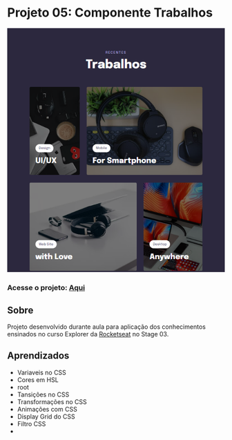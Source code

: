 # Projeto 05: Componente Trabalhos
<img src="./images/screenshot.png"/>

### Acesse o projeto: [Aqui](https://jonasncsantos.github.io/Crie-seu-evento/)

## Sobre
Projeto desenvolvido durante aula para aplicação dos conhecimentos ensinados no curso Explorer da [Rocketseat](https://www.rocketseat.com.br/) no Stage 03.

## Aprendizados
- Variaveis no CSS
- Cores em HSL 
- root 
- Tansições no CSS
- Transformações no CSS
- Animações com CSS
- Display Grid do CSS
- Filtro CSS
- 
